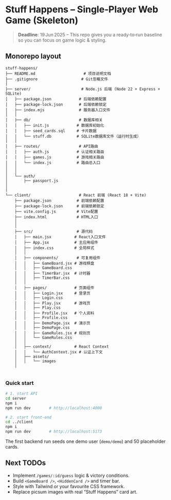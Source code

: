# Stuff Happens – Single‑Player Web Game (Skeleton)

> **Deadline**: 19 Jun 2025 – This repo gives you a ready‑to‑run baseline so you can focus on game logic & styling.

## Monorepo layout

```
stuff-happens/
├── README.md                     # 项目说明文档
├── .gitignore                   # Git忽略文件
│
├── server/                      # Node.js 后端 (Node 22 + Express + SQLite)
│   ├── package.json            # 后端依赖配置
│   ├── package-lock.json       # 后端依赖锁定
│   ├── index.mjs               # 服务器入口文件
│   │
│   ├── db/                     # 数据库相关
│   │   ├── init.js            # 数据库初始化
│   │   ├── seed_cards.sql     # 卡片数据
│   │   └── stuff.db           # SQLite数据库文件（运行时生成）
│   │
│   ├── routes/                 # API路由
│   │   ├── auth.js            # 认证相关路由
│   │   ├── games.js           # 游戏相关路由
│   │   └── index.js           # 路由总入口
│   │
│   │
│   └── auth/                  
│       ├── passport.js       
│       
│
└── client/                     # React 前端 (React 18 + Vite)
    ├── package.json           # 前端依赖配置
    ├── package-lock.json      # 前端依赖锁定
    ├── vite.config.js         # Vite配置
    ├── index.html             # HTML入口
    │
    │
    ├── src/                   # 源代码
    │   ├── main.jsx          # React入口文件
    │   ├── App.jsx           # 主应用组件
    │   ├── index.css         # 全局样式
    │   │
    │   ├── components/        # 可复用组件
    │   │   ├── GameBoard.jsx # 游戏棋盘
    │   │   ├── GameBoard.css
    │   │   ├── TimerBar.jsx  # 计时器
    │   │   ├── TimerBar.css
    │   │
    │   ├── pages/            # 页面组件
    │   │   ├── Login.jsx     # 登录页
    │   │   ├── Login.css
    │   │   ├── Play.jsx      # 游戏页
    │   │   ├── Play.css
    │   │   ├── Profile.jsx   # 个人资料
    │   │   ├── Profile.css
    │   │   ├── DemoPage.jsx  # 演示页
    │   │   ├── DemoPage.css
    │   │   ├── GameRules.jsx # 规则页
    │   │   └── GameRules.css
    │   │
    │   ├── context/          # React Context
    │   │   └── AuthContext.jsx # 认证上下文
    │   ├── assets/          
    │   │   └── images 
    │   
    
```

### Quick start

```bash
# 1. start API
cd server
npm i
npm run dev        # http://localhost:4000

# 2. start front‑end
cd ../client
npm i
npm run dev        # http://localhost:5173
```

The first backend run seeds one demo user (`demo/demo`) and 50 placeholder cards.

## Next TODOs

- Implement `/games/:id/guess` logic & victory conditions.
- Build `<GameBoard />`, `<HiddenCard />` and timer bar.
- Style with Tailwind or your favourite CSS framework.
- Replace picsum images with real “Stuff Happens” card art.
